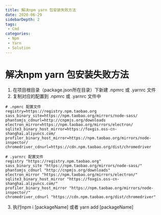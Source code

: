 ```yaml
---
title: 解决npm yarn 包安装失败方法
date: 2020-06-29
sidebarDepth: 2
tags:
 - Cmd
categories:
 - Npm
 - Yarn
 - Solution
---
```

# 解决npm yarn 包安装失败方法
1. 在项目根目录（package.json所在目录）下新建 .npmrc 或 .yarnrc 文件
2. 复制对应的配置到 .npmrc 或 .yarnrc 文件中
```shell
# .npmrc 配置文件
registry=https://registry.npm.taobao.org
sass_binary_site=https://npm.taobao.org/mirrors/node-sass/
phantomjs_cdnurl=http://cnpmjs.org/downloads
electron_mirror=https://npm.taobao.org/mirrors/electron/
sqlite3_binary_host_mirror=https://foxgis.oss-cn-shanghai.aliyuncs.com/
profiler_binary_host_mirror=https://npm.taobao.org/mirrors/node-inspector/
chromedriver_cdnurl=https://cdn.npm.taobao.org/dist/chromedriver

# .yarnrc 配置文件
registry "https://registry.npm.taobao.org"
sass_binary_site "https://npm.taobao.org/mirrors/node-sass/"
phantomjs_cdnurl "http://cnpmjs.org/downloads"
electron_mirror "https://npm.taobao.org/mirrors/electron/"
sqlite3_binary_host_mirror "https://foxgis.oss-cn-shanghai.aliyuncs.com/"
profiler_binary_host_mirror "https://npm.taobao.org/mirrors/node-inspector/"
chromedriver_cdnurl "https://cdn.npm.taobao.org/dist/chromedriver"

```
3. 执行npm i [packageName] 或者 yarn add [packageName]
